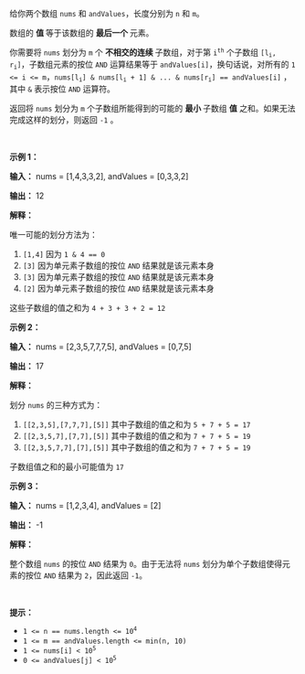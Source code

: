 <p>给你两个数组 <code>nums</code> 和 <code>andValues</code>，长度分别为 <code>n</code> 和 <code>m</code>。</p>

<p>数组的 <strong>值 </strong>等于该数组的 <strong>最后一个 </strong>元素。</p>

<p>你需要将 <code>nums</code> 划分为 <code>m</code> 个 <strong>不相交的连续 </strong><span data-keyword="subarray-nonempty">子数组</span>，对于第 <code>i<sup>th</sup></code> 个子数组 <code>[l<sub>i</sub>, r<sub>i</sub>]</code>，子数组元素的按位&nbsp;<code>AND</code>&nbsp;运算结果等于 <code>andValues[i]</code>，换句话说，对所有的 <code>1 &lt;= i &lt;= m</code>，<code>nums[l<sub>i</sub>] &amp; nums[l<sub>i</sub> + 1] &amp; ... &amp; nums[r<sub>i</sub>] == andValues[i]</code> ，其中 <code>&amp;</code> 表示按位&nbsp;<code>AND</code>&nbsp;运算符。</p>

<p>返回将 <code>nums</code> 划分为 <code>m</code> 个子数组所能得到的可能的 <strong>最小 </strong>子数组 <strong>值</strong> 之和。如果无法完成这样的划分，则返回 <code>-1</code> 。</p>

<p>&nbsp;</p>

<p><strong class="example">示例 1：</strong></p>

<div class="example-block">
<p><strong>输入：</strong> <span class="example-io">nums = [1,4,3,3,2], andValues = [0,3,3,2]</span></p>

<p><strong>输出：</strong> <span class="example-io">12</span></p>

<p><strong>解释：</strong></p>

<p>唯一可能的划分方法为：</p>

<ol>
	<li><code>[1,4]</code> 因为 <code>1 &amp; 4 == 0</code></li>
	<li><code>[3]</code> 因为单元素子数组的按位 <code>AND</code> 结果就是该元素本身</li>
	<li><code>[3]</code> 因为单元素子数组的按位 <code>AND</code> 结果就是该元素本身</li>
	<li><code>[2]</code> 因为单元素子数组的按位 <code>AND</code> 结果就是该元素本身</li>
</ol>

<p>这些子数组的值之和为 <code>4 + 3 + 3 + 2 = 12</code></p>
</div>

<p><strong class="example">示例 2：</strong></p>

<div class="example-block">
<p><strong>输入：</strong> <span class="example-io">nums = [2,3,5,7,7,7,5], andValues = [0,7,5]</span></p>

<p><strong>输出：</strong> <span class="example-io">17</span></p>

<p><strong>解释：</strong></p>

<p>划分 <code>nums</code> 的三种方式为：</p>

<ol>
	<li><code>[[2,3,5],[7,7,7],[5]]</code> 其中子数组的值之和为 <code>5 + 7 + 5 = 17</code></li>
	<li><code>[[2,3,5,7],[7,7],[5]]</code> 其中子数组的值之和为 <code>7 + 7 + 5 = 19</code></li>
	<li><code>[[2,3,5,7,7],[7],[5]]</code> 其中子数组的值之和为 <code>7 + 7 + 5 = 19</code></li>
</ol>

<p>子数组值之和的最小可能值为 <code>17</code></p>
</div>

<p><strong class="example">示例 3：</strong></p>

<div class="example-block">
<p><strong>输入：</strong> <span class="example-io">nums = [1,2,3,4], andValues = [2]</span></p>

<p><strong>输出：</strong> <span class="example-io">-1</span></p>

<p><strong>解释：</strong></p>

<p>整个数组 <code>nums</code> 的按位 <code>AND</code> 结果为 <code>0</code>。由于无法将 <code>nums</code> 划分为单个子数组使得元素的按位 <code>AND</code> 结果为 <code>2</code>，因此返回 <code>-1</code>。</p>
</div>

<p>&nbsp;</p>

<p><strong>提示：</strong></p>

<ul>
	<li><code>1 &lt;= n == nums.length &lt;= 10<sup>4</sup></code></li>
	<li><code>1 &lt;= m == andValues.length &lt;= min(n, 10)</code></li>
	<li><code>1 &lt;= nums[i] &lt; 10<sup>5</sup></code></li>
	<li><code>0 &lt;= andValues[j] &lt; 10<sup>5</sup></code></li>
</ul>
